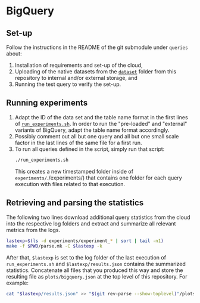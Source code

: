 # BigQuery

## Set-up 

Follow the instructions in the README of the git submodule under `queries` about:

1. Installation of requirements and set-up of the cloud,
1. Uploading of the native datasets from the [`dataset`](../../dataset) folder from this repository to internal and/or external storage, and
1. Running the test query to verify the set-up.

## Running experiments

1. Adapt the ID of the data set and the table name format in the first lines of [`run_experiments.sh`](./run_experiments.sh). In order to run the "pre-loaded" and "external" variants of BigQuery, adapt the table name format accordingly.
1. Possibly comment out all but one query and all but one small scale factor in the last lines of the same file for a first run.
1. To run all queries defined in the script, simply run that script:
   ```bash
   ./run_experiments.sh
   ```
   This creates a new timestamped folder inside of `experiments/`./experiments/) that contains one folder for each query execution with files related to that execution.

## Retrieving and parsing the statistics

The following two lines download additional query statistics from the cloud into the respective log folders and extract and summarize all relevant metrics from the logs.

```bash
lastexp=$(ls -d experiments/experiment_* | sort | tail -n1)
make -f $PWD/parse.mk -C $lastexp -k
```

After that, `$lastexp` is set to the log folder of the last execution of `run_experiments.sh` and `$lastexp/results.json` contains the summarized statistics. Concatenate all files that you produced this way and store the resulting file as `plots/bigquery.json` at the top level of this repository. For example:

```bash
cat "$lastexp/results.json" >> "$(git rev-parse --show-toplevel)"/plots/bigquery.json
```
